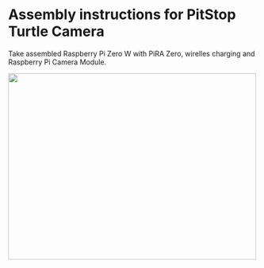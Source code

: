# Assembly instructions for PitStop Turtle Camera

Take assembled Raspberry Pi Zero W with PiRA Zero, wirelles charging and Raspberry Pi Camera Module.

<img src="/pics/IMG_20171127_110157.jpg"  width="500px" height="375px">
